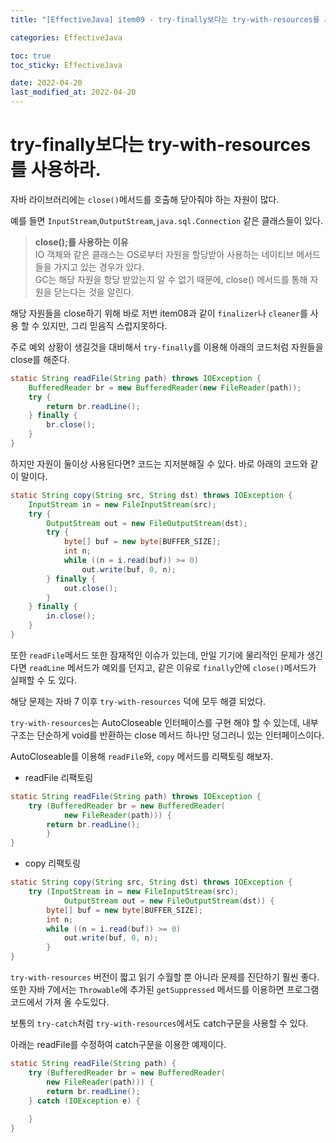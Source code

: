```yaml
---
title: "[EffectiveJava] item09 - try-finally보다는 try-with-resources를 사용하라."

categories: EffectiveJava

toc: true
toc_sticky: EffectiveJava

date: 2022-04-20
last_modified_at: 2022-04-20
---
```


# try-finally보다는 try-with-resources를 사용하라.

자바 라이브러리에는 `close()`메서드를 호출해 닫아줘야 하는 자원이 많다.

예를 들면 `InputStream`,`OutputStream`,`java.sql.Connection` 같은 클래스들이 있다.

> **close();를 사용하는 이유**  
> IO 객체와 같은 클래스는 OS로부터 자원을 할당받아 사용하는 네이티브 메서드들을 가지고 있는 경우가 있다.  
> GC는 해당 자원을 항당 받았는지 알 수 없기 때문에, close() 메서드를 통해 자원을 닫는다는 것을 알린다.

해당 자원들을 close하기 위해 바로 저번 item08과 같이 `finalizer`나 `cleaner`를 사용 할 수 있지만, 그리 믿음직 스럽지못하다.

주로 예외 상황이 생길것을 대비해서 `try-finally`를 이용해 아래의 코드처럼 자원들을 close를 해준다.

```java
static String readFile(String path) throws IOException {
    BufferedReader br = new BufferedReader(new FileReader(path));
    try {
        return br.readLine();
    } finally {
        br.close();    
    }
}
```

하지만 자원이 둘이상 사용된다면? 코드는 지저분해질 수 있다. 바로 아래의 코드와 같이 말이다.

```java
static String copy(String src, String dst) throws IOException {
    InputStream in = new FileInputStream(src);
    try {
        OutputStream out = new FileOutputStream(dst);
        try {
            byte[] buf = new byte[BUFFER_SIZE];
            int n;
            while ((n = i.read(buf)) >= 0)
                out.write(buf, 0, n);
        } finally {
            out.close();            
        }
    } finally {
        in.close();    
    }
}
```

또한 `readFile`메서드 또한 잠재적인 이슈가 있는데, 만일 기기에 물리적인 문제가 생긴다면 `readLine` 메서드가 예외를 던지고, 같은 이유로 `finally`안에 `close()`메서드가 실패할 수 도 있다.

해당 문제는 자바 7 이후 `try-with-resources` 덕에 모두 해결 되었다. 

`try-with-resources`는 AutoCloseable 인터페이스를 구현 해야 할 수 있는데, 내부 구조는 단순하게 void를 반환하는 close 메서드 하나만 덩그러니 있는 인터페이스이다.

AutoCloseable를 이용해 `readFile`와, `copy` 메서드를 리팩토링 해보자.

- readFile 리팩토링

```java
static String readFile(String path) throws IOException {
    try (BufferedReader br = new BufferedReader(
            new FileReader(path))) {
        return br.readLine();
        }
}
```

- copy 리팩토링

```java
static String copy(String src, String dst) throws IOException {
    try (InputStream in = new FileInputStream(src);
            OutputStream out = new FileOutputStream(dst)) {
        byte[] buf = new byte[BUFFER_SIZE];
        int n;
        while ((n = i.read(buf)) >= 0)
            out.write(buf, 0, n);
        }
}
```

`try-with-resources` 버전이 짧고 읽기 수월할 뿐 아니라 문제를 진단하기 훨씬 좋다.  
또한 자바 7에서는 `Throwable`에 추가된 `getSuppressed` 메서드를 이용하면 프로그램 코드에서 가져 올 수도있다.

보통의 `try-catch`처럼 `try-with-resources`에서도 catch구문을 사용할 수 있다.  

아래는 readFile를 수정하여 catch구문을 이용한 예제이다.

```java
static String readFile(String path) {
    try (BufferedReader br = new BufferedReader(
        new FileReader(path))) {
        return br.readLine();
    } catch (IOException e) {
        
    }
}
```